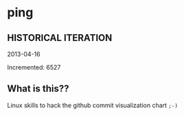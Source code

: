# ping

## HISTORICAL ITERATION
2013-04-16

Incremented: 6527

## What is this?? 
Linux skills to hack the github commit visualization chart `;-)`
